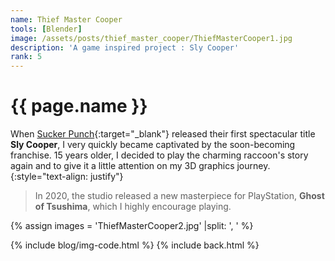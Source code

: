 ```yaml
---
name: Thief Master Cooper
tools: [Blender]
image: /assets/posts/thief_master_cooper/ThiefMasterCooper1.jpg
description: 'A game inspired project : Sly Cooper'
rank: 5
---
```


# {{ page.name }}
When [Sucker Punch](https://www.suckerpunch.com){:target="_blank"} released their first spectacular title **Sly Cooper**, I very quickly became captivated by the soon-becoming franchise. 15 years older, I decided to play the charming raccoon's story again and to give it a little attention on my 3D graphics journey.
{:style="text-align: justify"}

>In 2020, the studio released a new masterpiece for PlayStation, **Ghost of Tsushima**, which I highly encourage playing.

{% assign images = 'ThiefMasterCooper2.jpg' |split: ', ' %}

{% include blog/img-code.html %}
{% include back.html %}
